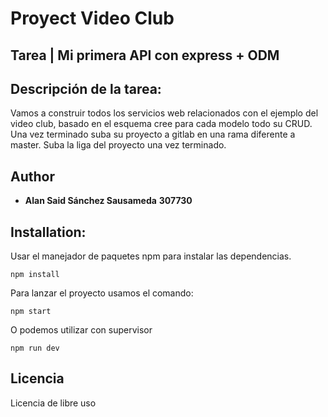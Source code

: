 # Proyect Video Club

## Tarea | Mi primera API con express + ODM

## Descripción de la tarea:
Vamos a construir todos los servicios web relacionados con el ejemplo del video club, basado en el esquema cree para cada modelo todo su CRUD. Una vez terminado suba su proyecto a gitlab en una rama diferente a master. Suba la liga del proyecto una vez terminado.

## Author

* **Alan Said Sánchez Sausameda** **307730**  

## Installation:

Usar el manejador de paquetes npm para instalar las dependencias.
```
npm install
```
Para lanzar el proyecto usamos el comando:

```
npm start
```
O podemos utilizar con supervisor
```
npm run dev
```
## Licencia

Licencia de libre uso
